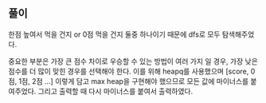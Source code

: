 ## 풀이
한점 높여서 먹을 건지 or 0점 먹을 건지 둘중 하나이기 때문에 dfs로 모두 탐색해주었다.

중요한 부분은 가장 큰 점수 차이로 우승할 수 있는 방법이 여러 가지 일 경우, 가장 낮은 점수를 더 많이 맞힌 경우를 선택해야 한다. 이를 위해 heapq를 사용했으며 [score, 0점, 1점, 2점 ...] 이렇게 담고 max heap을 구현해야 했으므로 모든 값에 마이너스를 붙여주었다. 그리고 출력할 때 다시 마이너스를 붙여서 출력하였다.
